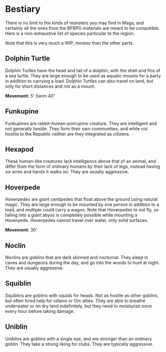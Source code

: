 Bestiary
========
There is no limit to the kinds of monsters you may find in Maga, and certainly all the ones from the BFRPG materials are meant to be compatible. Here is a non-exhaustive list of species particular to the region.

Note that this is very much a WIP, moreso than the other parts.

Dolphin Turtle
--------------
Dolphin Turtles have the head and tail of a dolphin, with the shell and fins of a sea turtle. They are large enough to be used as aquatic mounts for a party in addition to carrying a load. Dolphin Turtles can also travel on land, but only for short distances and not as a mount.

**Movement:** 5' Swim 40'

Funkupine
---------
Funkupines are rabbit-human-porcupine creature. They are intelligent and not generally hostile. They form their own communities, and while not hostile to the Republic neither are they integrated as citizens.

Hexapod
-------
These human-like creatures lack intelligence above that of an animal, and differ from the form of ordinary humans by their lack of legs, instead having six arms and hands it walks on. They are usually aggressive.

Hoverpede
---------
Hoverpedes are giant centipedes that float above the ground using natural magic. They are large enough to be mounted by one person in addition to a load, and multiple could carry a wagon. Note that Hoverpedes to not fly, so falling into a giant abyss is completely possible while mounting a Hoverpede. Hoverpedes cannot travel over water, only solid surfaces.

**Movement:** 30'

Noclin
------
Noclins are goblins that are dark skinned and nocturnal. They sleep in caves and dungeons during the day, and go into the woods to hunt at night. They are usually aggressive.

Squiblin
--------
Squiblins are goblins with squids for heads. Not as hostile as other goblins, but often hired help for villains or Orc allies. They are able to breathe underwater or on dry land indefinitely, but they need to moisturize once every hour before taking damage.

Uniblin
-------
Uniblins are goblins with a single eye, and are stronger than an ordinary goblin. They take a strong liking for clubs. They are typically aggressive.

